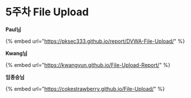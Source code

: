 # 5주차 File Upload

**Paul님**

{% embed url="https://pksec333.github.io/report/DVWA-File-Upload/" %}

**Kwang님**

{% embed url="https://kwangyun.github.io/File-Upload-Report/" %}



**임종승님**

{% embed url="https://cokestrawberry.github.io/File-Upload/" %}
